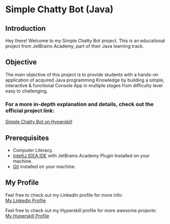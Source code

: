 # Simple Chatty Bot (Java)

## Introduction
Hey there! Welcome to my Simple Chatty Bot project. This is an educational project from JetBrains Academy, part of their Java learning track.

## Objective
The main objective of this project is to provide students with a hands-on application of acquired Java programming Knowledge by building a simple, interactive & functional Console App in multiple stages from difficulty level easy to challenging.

### For a more in-depth explanation and details, check out the official project link:  
[Simple Chatty Bot on Hyperskill](https://hyperskill.org/projects/113)

## Prerequisites
- Computer Literacy.
- [IntelliJ IDEA IDE](https://www.jetbrains.com/help/idea/installation-guide.html) with JetBrains Academy Plugin Installed on your machine.
- [Git](https://git-scm.com/book/en/v2/Getting-Started-Installing-Git) installed on your machine.

## My Profile
Feel free to check out my LinkedIn profile for more info:<br>
[My Linkedin Profile](https://www.linkedin.com/in/osman-mohammed-434661108/)

Feel free to check out my Hyperskill profile for more awesome projects:  
[My Hyperskill Profile](https://hyperskill.org/profile/135248441)





